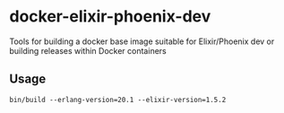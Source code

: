 # docker-elixir-phoenix-dev

Tools for building a docker base image suitable for Elixir/Phoenix dev or building releases 
within Docker containers


## Usage

`bin/build --erlang-version=20.1 --elixir-version=1.5.2`
